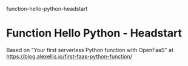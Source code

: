 function-hello-python-headstart
# Function Hello Python - Headstart

Based on "Your first serverless Python function with OpenFaaS" at https://blog.alexellis.io/first-faas-python-function/

